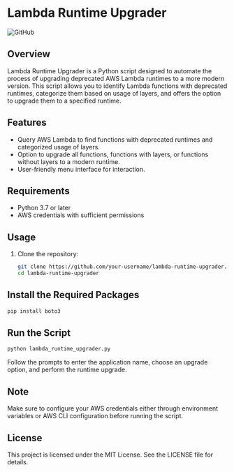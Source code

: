 # Lambda Runtime Upgrader

![GitHub](https://img.shields.io/github/license/SaurabhRohankar/LambdaRuntimeUpdater)

## Overview

Lambda Runtime Upgrader is a Python script designed to automate the process of upgrading deprecated AWS Lambda runtimes to a more modern version. This script allows you to identify Lambda functions with deprecated runtimes, categorize them based on usage of layers, and offers the option to upgrade them to a specified runtime.

## Features

- Query AWS Lambda to find functions with deprecated runtimes and categorized usage of layers.
- Option to upgrade all functions, functions with layers, or functions without layers to a modern runtime.
- User-friendly menu interface for interaction.

## Requirements

- Python 3.7 or later
- AWS credentials with sufficient permissions

## Usage

1. Clone the repository:

   ```bash
   git clone https://github.com/your-username/lambda-runtime-upgrader.git
   cd lambda-runtime-upgrader

## Install the Required Packages

```bash
pip install boto3
```

## Run the Script

```bash
python lambda_runtime_upgrader.py
```
Follow the prompts to enter the application name, choose an upgrade option, and perform the runtime upgrade.

## Note
Make sure to configure your AWS credentials either through environment variables or AWS CLI configuration before running the script.

## License
This project is licensed under the MIT License. See the LICENSE file for details.
